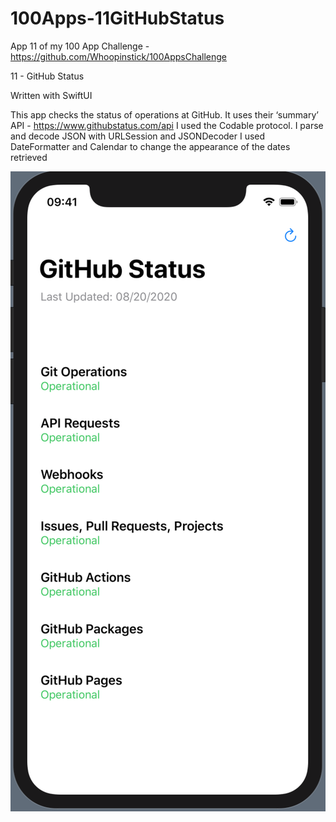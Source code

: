 # 100Apps-11GitHubStatus

App 11 of my 100 App Challenge - https://github.com/Whoopinstick/100AppsChallenge

11 - GitHub Status

Written with SwiftUI

This app checks the status of operations at GitHub.  It uses their ‘summary’ API - https://www.githubstatus.com/api
I used the Codable protocol.  I parse and decode JSON with URLSession and JSONDecoder
I used DateFormatter and Calendar to change the appearance of the dates retrieved

![GitHubStatus](./GHStatus.png)
